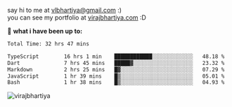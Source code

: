 say hi to me at [vlbhartiya@gmail.com](mailto:vlbhartiya@gmail.com) :)<br/>
you can see my portfolio at [virajbhartiya.com](https://virajbhartiya.com) :D<br/>


🚀 **what i have been up to:**

<!--START_SECTION:waka-->

```txt
Total Time: 32 hrs 47 mins

TypeScript        16 hrs 1 min    ████████████░░░░░░░░░░░░░   48.18 %
Dart              7 hrs 45 mins   █████▓░░░░░░░░░░░░░░░░░░░   23.32 %
Markdown          2 hrs 25 mins   █▓░░░░░░░░░░░░░░░░░░░░░░░   07.29 %
JavaScript        1 hr 39 mins    █▒░░░░░░░░░░░░░░░░░░░░░░░   05.01 %
Bash              1 hr 38 mins    █▒░░░░░░░░░░░░░░░░░░░░░░░   04.93 %
```

<!--END_SECTION:waka-->

<p align="left"> <img src="https://komarev.com/ghpvc/?username=virajbhartiya&color=blue" alt="virajbhartiya" /> </p>
